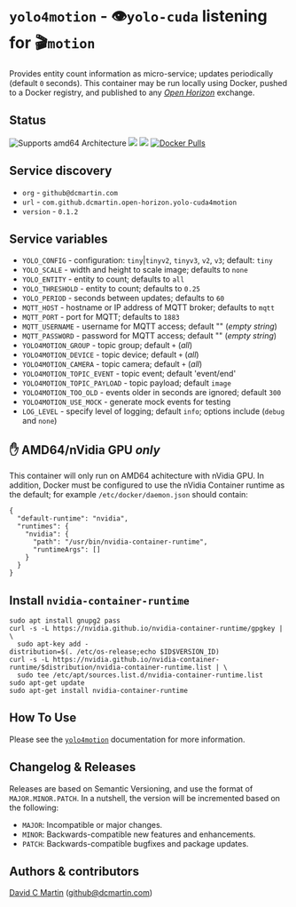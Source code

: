 # `yolo4motion` - &#128065;`yolo-cuda` listening for &#127916;`motion`

Provides entity count information as micro-service; updates periodically (default `0` seconds).  This container may be run locally using Docker, pushed to a Docker registry, and published to any [_Open Horizon_][open-horizon] exchange.

## Status

![Supports amd64 Architecture][amd64-shield]
[![](https://images.microbadger.com/badges/image/dcmartin/amd64_com.github.dcmartin.open-horizon.yolo-cuda4motion.svg)](https://microbadger.com/images/dcmartin/amd64_com.github.dcmartin.open-horizon.yolo4motion "Get your own image badge on microbadger.com")
[![](https://images.microbadger.com/badges/version/dcmartin/amd64_com.github.dcmartin.open-horizon.yolo-cuda4motion.svg)](https://microbadger.com/images/dcmartin/amd64_com.github.dcmartin.open-horizon.yolo-cuda4motion "Get your own version badge on microbadger.com")
[![Docker Pulls][pulls-amd64]][docker-amd64]

[docker-amd64]: https://hub.docker.com/r/dcmartin/amd64_com.github.dcmartin.open-horizon.yolo-cuda4motion
[pulls-amd64]: https://img.shields.io/docker/pulls/dcmartin/amd64_com.github.dcmartin.open-horizon.yolo-cuda4motion.svg

[amd64-shield]: https://img.shields.io/badge/amd64-yes-green.svg

## Service discovery
+ `org` - `github@dcmartin.com`
+ `url` - `com.github.dcmartin.open-horizon.yolo-cuda4motion`
+ `version` - `0.1.2`

## Service variables 
+ `YOLO_CONFIG` - configuration: `tiny`|`tinyv2`, `tinyv3`, `v2`, `v3`; default: `tiny`
+ `YOLO_SCALE` - width and height to scale image; defaults to `none`
+ `YOLO_ENTITY` - entity to count; defaults to `all`
+ `YOLO_THRESHOLD` - entity to count; defaults to `0.25`
+ `YOLO_PERIOD` - seconds between updates; defaults to `60`
+ `MQTT_HOST` - hostname or IP address of MQTT broker; defaults to `mqtt`
+ `MQTT_PORT` - port for MQTT; defaults to `1883`
+ `MQTT_USERNAME` - username for MQTT access; default "" (_empty string_)
+ `MQTT_PASSWORD` - password for MQTT access; default "" (_empty string_)
+ `YOLO4MOTION_GROUP` - topic group; default `+` (_all_)
+ `YOLO4MOTION_DEVICE` - topic device; default `+` (_all_)
+ `YOLO4MOTION_CAMERA` - topic camera; default `+` (_all_)
+ `YOLO4MOTION_TOPIC_EVENT` - topic event; default 'event/end'
+ `YOLO4MOTION_TOPIC_PAYLOAD` - topic payload; default `image`
+ `YOLO4MOTION_TOO_OLD` - events older in seconds are ignored; default `300`
+ `YOLO4MOTION_USE_MOCK` - generate mock events for testing
+ `LOG_LEVEL` - specify level of logging; default `info`; options include (`debug` and `none`)

## &#9995; AMD64/nVidia GPU _only_
This container will only run on AMD64 achitecture with nVidia GPU.  In addition, Docker must be configured to use the nVidia Container runtime as the default; for example `/etc/docker/daemon.json` should contain:

```
{
  "default-runtime": "nvidia",
  "runtimes": {
    "nvidia": {
      "path": "/usr/bin/nvidia-container-runtime",
      "runtimeArgs": []
    }
  }
}
```

## Install `nvidia-container-runtime`

```
sudo apt install gnupg2 pass
curl -s -L https://nvidia.github.io/nvidia-container-runtime/gpgkey | \
  sudo apt-key add -
distribution=$(. /etc/os-release;echo $ID$VERSION_ID)
curl -s -L https://nvidia.github.io/nvidia-container-runtime/$distribution/nvidia-container-runtime.list | \
  sudo tee /etc/apt/sources.list.d/nvidia-container-runtime.list
sudo apt-get update
sudo apt-get install nvidia-container-runtime
```

## How To Use
Please see the [`yolo4motion`](../yolo4motion/README.md) documentation for more information.

## Changelog & Releases

Releases are based on Semantic Versioning, and use the format
of ``MAJOR.MINOR.PATCH``. In a nutshell, the version will be incremented
based on the following:

- ``MAJOR``: Incompatible or major changes.
- ``MINOR``: Backwards-compatible new features and enhancements.
- ``PATCH``: Backwards-compatible bugfixes and package updates.

## Authors & contributors

[David C Martin][dcmartin] (github@dcmartin.com)

[dcmartin]: https://github.com/dcmartin
[issue]: https://github.com/dcmartin/open-horizon/issues
[macos-install]: http://pkg.bluehorizon.network/macos
[open-horizon]: http://github.com/open-horizon/
[repository]: https://github.com/dcmartin/open-horizon
[setup]: ../setup/README.md
